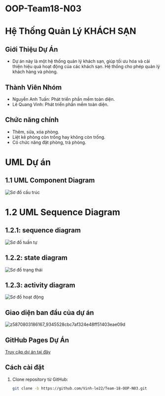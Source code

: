# OOP-Team18-N03
# Hệ Thống Quản Lý KHÁCH SẠN
## Giới Thiệu Dự Án
- Dự án này là một hệ thống quản lý khách sạn, giúp tối ưu hóa và cải thiện hiệu quả hoạt động của các khách sạn. Hệ thống cho phép quản lý  khách hàng và phòng.
## Thành Viên Nhóm
- Nguyễn Anh Tuấn: Phát triển phần mềm toàn diện.
- Lê Quang Vinh: Phát triển phần mềm toàn diện.
## Chức năng chính

- Thêm, sửa, xóa phòng.
- Liệt kê phòng còn trống hay không còn trống.
- Có chức năng đặt phòng, trả phòng.
# UML Dự án
## 1.1 UML Component Diagram
![Sơ đồ cấu trúc](https://github.com/user-attachments/assets/6aa4bc2a-658b-4436-9503-b235d2e45694)
# 1.2 UML Sequence Diagram
## 1.2.1: sequence diagram
![Sơ đồ tuần tự](https://github.com/user-attachments/assets/2086dfb6-d092-467f-9b5c-b059e6378843)
## 1.2.2: state diagram
![Sơ đồ trạng thái](https://github.com/user-attachments/assets/e2b220c6-b293-470a-8070-40547f0d4afb)
## 1.2.3: activity diagram
![Sơ đồ hoạt động](https://github.com/user-attachments/assets/d9b7d939-9db3-47d8-b17a-6e3e06cb9355)
## Giao diện ban đầu của dự án
![z5870803186167_9345528cbc7af324e48ff51403eae09d](https://github.com/user-attachments/assets/52cd2e04-b1cf-46b1-81b8-96a7d717d1b9)
## GitHub Pages Dự Án

[Truy cập dự án tại đây]([https://example.com](https://github.com/Vinh-le22/Team-18-OOP-N03))

## Cách cài đặt
1. Clone repository từ GitHub:

    ```bash
    git clone -b https://github.com/Vinh-le22/Team-18-OOP-N03.git
    ```

     


